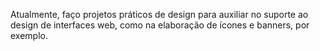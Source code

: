 Atualmente, faço projetos práticos de design para auxiliar no suporte ao design de interfaces web, como na elaboração de ícones e banners, por exemplo.
